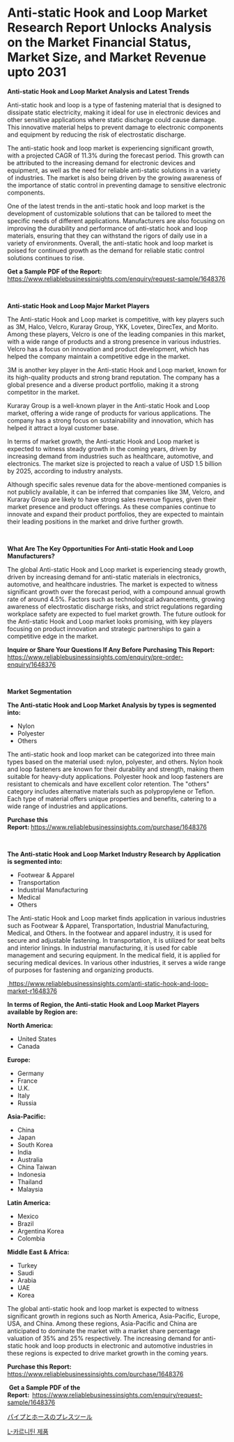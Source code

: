 <p><h1>Anti-static Hook and Loop Market Research Report Unlocks Analysis on the Market Financial Status, Market Size, and Market Revenue upto 2031</h1></p><p><strong>Anti-static Hook and Loop Market Analysis and Latest Trends</strong></p>
<p><p>Anti-static hook and loop is a type of fastening material that is designed to dissipate static electricity, making it ideal for use in electronic devices and other sensitive applications where static discharge could cause damage. This innovative material helps to prevent damage to electronic components and equipment by reducing the risk of electrostatic discharge.</p><p>The anti-static hook and loop market is experiencing significant growth, with a projected CAGR of 11.3% during the forecast period. This growth can be attributed to the increasing demand for electronic devices and equipment, as well as the need for reliable anti-static solutions in a variety of industries. The market is also being driven by the growing awareness of the importance of static control in preventing damage to sensitive electronic components.</p><p>One of the latest trends in the anti-static hook and loop market is the development of customizable solutions that can be tailored to meet the specific needs of different applications. Manufacturers are also focusing on improving the durability and performance of anti-static hook and loop materials, ensuring that they can withstand the rigors of daily use in a variety of environments. Overall, the anti-static hook and loop market is poised for continued growth as the demand for reliable static control solutions continues to rise.</p></p>
<p><strong>Get a Sample PDF of the Report:&nbsp;</strong> <a href="https://www.reliablebusinessinsights.com/enquiry/request-sample/1648376">https://www.reliablebusinessinsights.com/enquiry/request-sample/1648376</a></p>
<p>&nbsp;</p>
<p><strong>Anti-static Hook and Loop Major Market Players</strong></p>
<p><p>The Anti-static Hook and Loop market is competitive, with key players such as 3M, Halco, Velcro, Kuraray Group, YKK, Lovetex, DirecTex, and Morito. Among these players, Velcro is one of the leading companies in this market, with a wide range of products and a strong presence in various industries. Velcro has a focus on innovation and product development, which has helped the company maintain a competitive edge in the market. </p><p>3M is another key player in the Anti-static Hook and Loop market, known for its high-quality products and strong brand reputation. The company has a global presence and a diverse product portfolio, making it a strong competitor in the market.</p><p>Kuraray Group is a well-known player in the Anti-static Hook and Loop market, offering a wide range of products for various applications. The company has a strong focus on sustainability and innovation, which has helped it attract a loyal customer base.</p><p>In terms of market growth, the Anti-static Hook and Loop market is expected to witness steady growth in the coming years, driven by increasing demand from industries such as healthcare, automotive, and electronics. The market size is projected to reach a value of USD 1.5 billion by 2025, according to industry analysts.</p><p>Although specific sales revenue data for the above-mentioned companies is not publicly available, it can be inferred that companies like 3M, Velcro, and Kuraray Group are likely to have strong sales revenue figures, given their market presence and product offerings. As these companies continue to innovate and expand their product portfolios, they are expected to maintain their leading positions in the market and drive further growth.</p></p>
<p>&nbsp;</p>
<p><strong>What Are The Key Opportunities For Anti-static Hook and Loop Manufacturers?</strong></p>
<p><p>The global Anti-static Hook and Loop market is experiencing steady growth, driven by increasing demand for anti-static materials in electronics, automotive, and healthcare industries. The market is expected to witness significant growth over the forecast period, with a compound annual growth rate of around 4.5%. Factors such as technological advancements, growing awareness of electrostatic discharge risks, and strict regulations regarding workplace safety are expected to fuel market growth. The future outlook for the Anti-static Hook and Loop market looks promising, with key players focusing on product innovation and strategic partnerships to gain a competitive edge in the market.</p></p>
<p><strong>Inquire or Share Your Questions If Any Before Purchasing This Report:</strong> <a href="https://www.reliablebusinessinsights.com/enquiry/pre-order-enquiry/1648376">https://www.reliablebusinessinsights.com/enquiry/pre-order-enquiry/1648376</a></p>
<p>&nbsp;</p>
<p><strong>Market Segmentation</strong></p>
<p><strong>The Anti-static Hook and Loop Market Analysis by types is segmented into:</strong></p>
<p><ul><li>Nylon</li><li>Polyester</li><li>Others</li></ul></p>
<p><p>The anti-static hook and loop market can be categorized into three main types based on the material used: nylon, polyester, and others. Nylon hook and loop fasteners are known for their durability and strength, making them suitable for heavy-duty applications. Polyester hook and loop fasteners are resistant to chemicals and have excellent color retention. The "others" category includes alternative materials such as polypropylene or Teflon. Each type of material offers unique properties and benefits, catering to a wide range of industries and applications.</p></p>
<p><strong>Purchase this Report:&nbsp;</strong><a href="https://www.reliablebusinessinsights.com/purchase/1648376">https://www.reliablebusinessinsights.com/purchase/1648376</a></p>
<p>&nbsp;</p>
<p><strong>The Anti-static Hook and Loop Market Industry Research by Application is segmented into:</strong></p>
<p><ul><li>Footwear & Apparel</li><li>Transportation</li><li>Industrial Manufacturing</li><li>Medical</li><li>Others</li></ul></p>
<p><p>The Anti-static Hook and Loop market finds application in various industries such as Footwear & Apparel, Transportation, Industrial Manufacturing, Medical, and Others. In the footwear and apparel industry, it is used for secure and adjustable fastening. In transportation, it is utilized for seat belts and interior linings. In industrial manufacturing, it is used for cable management and securing equipment. In the medical field, it is applied for securing medical devices. In various other industries, it serves a wide range of purposes for fastening and organizing products.</p></p>
<p><a href="https://www.reliablebusinessinsights.com/anti-static-hook-and-loop-market-r1648376">&nbsp;https://www.reliablebusinessinsights.com/anti-static-hook-and-loop-market-r1648376</a></p>
<p><strong>In terms of Region, the Anti-static Hook and Loop Market Players available by Region are:</strong></p>
<p>
    <p> <strong> North America: </strong>
        <ul>
            <li>United States</li>
            <li>Canada</li>
        </ul>
        </p> 
    <p> <strong> Europe: </strong>
        <ul>
            <li>Germany</li>
            <li>France</li>
            <li>U.K.</li>
            <li>Italy</li>
            <li>Russia</li>
        </ul>
        </p> 
    <p> <strong> Asia-Pacific: </strong>
        <ul>
            <li>China</li>
            <li>Japan</li>
            <li>South Korea</li>
            <li>India</li>
            <li>Australia</li>
            <li>China Taiwan</li>
            <li>Indonesia</li>
            <li>Thailand</li>
            <li>Malaysia</li>
        </ul>
        </p> 
    <p> <strong> Latin America: </strong>
        <ul>
            <li>Mexico</li>
            <li>Brazil</li>
            <li>Argentina Korea</li>
            <li>Colombia</li>
        </ul>
        </p> 
    <p> <strong> Middle East & Africa: </strong>
        <ul>
            <li>Turkey</li>
            <li>Saudi</li>
            <li>Arabia</li>
            <li>UAE</li>
            <li>Korea</li>
        </ul>
    </p>
    </p>
<p><p>The global anti-static hook and loop market is expected to witness significant growth in regions such as North America, Asia-Pacific, Europe, USA, and China. Among these regions, Asia-Pacific and China are anticipated to dominate the market with a market share percentage valuation of 35% and 25% respectively. The increasing demand for anti-static hook and loop products in electronic and automotive industries in these regions is expected to drive market growth in the coming years.</p></p>
<p><strong>Purchase this Report: </strong><a href="https://www.reliablebusinessinsights.com/purchase/1648376">https://www.reliablebusinessinsights.com/purchase/1648376</a></p>
<p>&nbsp;<strong>Get a Sample PDF of the Report:&nbsp;&nbsp;</strong><a href="https://www.reliablebusinessinsights.com/enquiry/request-sample/1648376">https://www.reliablebusinessinsights.com/enquiry/request-sample/1648376</a></p>
<p><strong></strong></p>
<p><p><a href="https://github.com/zekaoe592392/Market-Research-Report-List-2/blob/main/5872561108768.md">パイプとホースのプレスツール</a></p><p><a href="https://github.com/njolsky1/Market-Research-Report-List-1/blob/main/8092515103657.md">L-카르니틴 제품</a></p></p>